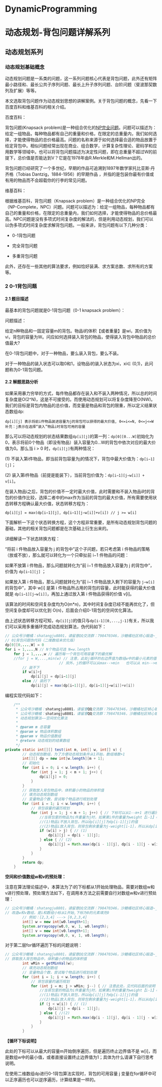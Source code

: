 # DynamicProgramming
# 动态规划-背包问题详解系列
## 动态规划系列

### 动态规划基础概念

动态规划问题是一系类的问题，这一系列问题核心代表是背包问题，此外还有矩阵最小路径和、最长公共子序列问题、最长上升子序列问题、台阶问题（斐波那契数列及扩展）等等。

本文选取背包问题作为动态规划思想的讲解案例。关于背包问题的概念，先看一下百度百科和维基百科的相关介绍。

百度百科：

背包问题(Knapsack problem)是一种组合优化的[NP完全问题](https://baike.baidu.com/item/NP完全问题)。问题可以描述为：给定一组物品，每种物品都有自己的重量和价格，在限定的总重量内，我们如何选择，才能使得物品的总价格最高。问题的名称来源于如何选择最合适的物品放置于给定背包中。相似问题经常出现在商业、组合数学，计算复杂性理论、密码学和应用数学等领域中。也可以将背包问题描述为决定性问题，即在总重量不超过W的前提下，总价值是否能达到V？它是在1978年由R.Merkle和M.Hellman出的。

背包问题已经研究了一个多世纪，早期的作品可追溯到1897年数学家托比亚斯·丹齐格（Tobias Dantzig，1884-1956）的早期作品  ，并指的是包装你最有价值或有用的物品而不会超载你的行李的常见问题。

维基百科：

根据维基百科，背包问题（Knapsack problem）是一种组合优化的NP完全（NP-Complete，NPC）问题。问题可以描述为：给定一组物品，每种物品都有自己的重量和价格，在限定的总重量内，我们如何选择，才能使得物品的总价格最高。NPC问题是没有多项式时间复杂度的解法的，但是利用动态规划，我们可以以伪多项式时间复杂度求解背包问题。一般来讲，背包问题有以下几种分类：

* 0-1背包问题

* 完全背包问题

* 多重背包问题

此外，还存在一些其他的算法要求，例如恰好装满、求方案总数、求所有的方案等。

### 2 0-1背包问题

#### 2.1 题目描述

最基本的背包问题就是0-1背包问题（0-1 knapsack problem）：

问题描述：

给定n种物品和一固定容量m的背包。物品i的体积【或者重量】是wi，其价值为vi，背包的容量为W。问应如何选择装入背包的物品，使得装入背包中物品的总价值最大?

在0-1背包问题中，对于一种物品，要么装入背包，要么不装。

对于一种物品的装入状态可以取0和1，设物品i的装入状态为xi，xi∈ (0,1)，此问题称为0-1背包问题。

#### 2.2 解题思路分析

如果采用暴力穷举的方式，每件物品都存在装入和不装入两种情况，所以总的时间复杂度是O(2^N)，这是不可接受的。而使用动态规划可以将复杂度降至O(NW)。我们的目标是背包内物品的总价值，而变量是物品和背包的限重，所以定义结果状态数组dp:

```text
dp[i][j] 表示将前i件物品装进容量为j的背包可以获得的最大价值, 0<=i<=N, 0<=j<=W
补充：j表示在选择“装入”物品i时背包可用的容量
```

那么可以将动态规划的状态结果数组`dp[i][j]`的第一列：`dp[0][0...W]`初始化为0，表示将前0个物品（即没有物品）装入容量为0...W的背包中依次对应的最大价值为0。那么当 i > 0 时，`dp[i][j]`有两种情况：

(1) 不装入第i件物品，即当前背包容量为j的情况下，背包中最大价值为：`dp[i−1][j]`；

(2) 装入第i件物品（前提是能装下），当前背包价值为：`dp[i−1][j−w[i]] + v[i]`。

在装入物品i之后，背包的价值不一定时最大价值，此时需要和不装入物品i时的背包的价值作比较，选择二者中的max作为当前的背包的最大价值，所有需要使用状态转移方程确认最大价值，状态转移方程为：

```text
dp[i][j] = max(dp[i−1][j], dp[i−1][j−w[i]]+v[i]) // j >= w[i]
```

下面解析一下这个状态转换方程，这个方程非常重要，是所有动态规划背包问题的基础，其他的相关背包问题都是在次基础上衍生出来的。

详细解读一下状态转换方程：

“将前 i 件物品放入容量为 j 的背包中”这个子问题，若只考虑第 i 件物品的策略（放或不放），那么就可以转化为一个只牵扯前 i−1 件物品的问题：

如果不放第 i 件物品，那么问题就转化为“前 i−1 件物品放入容量为 j 的背包中”，价值为 `dp[i−1][j]` ；

如果放入第 i 件物品，那么问题就转化为“前 i−1 件物品放入剩下的容量为 `j−w[i]`的背包中”，其中 w[i] 是第 i 件物品所占用的背包的容量，此时能获得的最大价值就是 `dp[i−1][j−w[i]]`，再加上通过放入第 i 件物品获得的价值 v[i]。

该算法的时间和空间复杂度均为O(m*n)，其中时间复杂度已经不能再优化了，但空间复杂度却可以优化到 O(n)，后面会介绍0-1背包的空间优化算法。

由上述状态转移方程可知，`dp[i][j]`的值只与`dp[i-1][0,...,j-1]`有关，所以我们可以采用多重循环完成动态规划算法，伪代码如下：

```java
// 公众号沙糖橘：shatangju8801，请留意QQ交流群：798470346，沙糖橘社区倾心锻造~_~
// 01背包问题伪代码（二维数组未优化版）
dp[0][0,...,W] = 0
for i = 1,...,N // N个物品可选 N=w.length
    for j = 1,...,w // 遍历每一个背包可用容量下的最优解
    //for j = W,...,min(w) // 注意，此处j循环的右边界值为数组w中的最小元素的值，或者直接取值为1
                         // 另外，j的循环可以从max-->min   也可以从 min-->max 二者等价
        // 装不下
        if w[i]>j
            dp[i][j] = dp[i−1][j]
        else // 装的下
            dp[i][j] = max(dp[i−1][j], dp[i−1][j−w[i]]+v[i])

```

编程实现代码如下：

```java
	/**
	 * 公众号沙糖橘：shatangju8801，请留意QQ交流群：798470346，沙糖橘社区倾心锻造~_~
	 * 公众号沙糖橘：shatangju8801，请留意QQ交流群：798470346，沙糖橘社区倾心锻造~_~
     * 动态规划算法——空间优化算法
     *
     * @param m 总容量
     * @param w 物品体积数组
     * @param v 物品价值数组
     * @return 动态规划的结果数组
     */
private static int[][] test(int m, int[] w, int[] v) {
        // 动态规划数组，为了方便动态规划条件从1开始，数组维数+1
        int[][] dp = new int[w.length][m + 1];        
        // 初始化
        for (int i = 0; i < w.length; i++) {
            for (int j = 1; j < m + 1; j++) {
                dp[i][j] = 0;
            }
        }
        // 获取放入背包物品中，体积最小的物品的体积值        
        // 填充动态规划数组
        // 变量物品个数，尝试每个物品进行规划处理
        for (int i = 1; i < w.length; i++) {
            // 背包容量的遍历规划
            for (int j = 1; j < m + 1; j++) { // 下标可以从1--m+1 进行遍历，可以正向枚举遍历，也可以逆向枚举遍历
                //当背包里的物品为i件重量为j时，如果第i件的重量为weight【i-1】小于重量j时，dp【i】【j】有下列两种情况
                //(1)物品i不放入背包，所以dp[i][j]为dp[i-1][j]的值
                //(2)物品i放入背包，则背包剩余重量为j-weight[i-1]，所以从dp[i][j]为dp[i-1][j-weight[i-1]]的值加上当前物品i的值
                if (w[i] > j) { // (1)
                    dp[i][j] = dp[i - 1][j];
                } else { // (2)
                    dp[i][j] = Math.max(dp[i - 1][j], dp[i - 1][j - w[i]] + v[i]);
                }
            }
        }
        return dp;
    }
```

**空间和价值数组w和v的预处理：**

注意在算法理论描述中，本算法为了i的下标都从1开始处理物品，需要对数组w和v进行预处理，预处理方法如下，在调用本方法之前需要自行对数组w和v进行预处理：

```java
// 公众号沙糖橘：shatangju8801，请留意QQ交流群：798470346，沙糖橘社区倾心锻造~_~
// 改造w和v数组，是i和数组小标从1开始,下标为0的元素填充0
        // 例如：[2,3,4] ---> [0,2,3,4]
        int[] w = new int[w0.length+1];
        System.arraycopy(w0,0, w, 1, w0.length);
        int[] v = new int[v0.length+1];
        System.arraycopy(v0,0, v, 1, v0.length);
```

对于第二层for循环遍历下标的问题说明：

```java
// 公众号沙糖橘：shatangju8801，请留意QQ交流群：798470346，沙糖橘社区倾心锻造~_~
// 获取放入背包物品中，体积最小的物品的体积值
        int wMin = getMinVal(w);
        // 填充动态规划数组
        // 变量物品个数，尝试每个物品进行规划处理
        for (int i = 1; i < w.length; i++) {
            // 背包容量的遍历规划
            for (int j = m; j > wMin; j--) { // 注意此处，见代码后面的说明：【循环下标说明】
                //当背包里的物品为i件重量为j时，如果第i件的重量为weight【i-1】小于重量j时，dp【i】【j】有下列两种情况
                //(1)物品i不放入背包，所以dp[i][j]为dp[i-1][j]的值
                //(2)物品i放入背包，则背包剩余重量为j-weight[i-1]，所以从dp[i][j]为dp[i-1][j-weight[i-1]]的值加上当前物品i的值
                if (j < w[i]) { // (1)
                    dp[i][j] = dp[i - 1][j];
                } else { //(2)
                    dp[i][j] = Math.max(dp[i - 1][j], dp[i - 1][j - w[i]] + v[i]);
                }
            }
        }

```

**【循环下标说明】**

此处的下标可以从最大的容量m开始倒序遍历，但是遍历终止边界值不是 w[i]，而是数组w中的最小值，或者直接设置终止边界值为1；具体为什么请课下自行思考说明。

在使用二维数组dp进行0-1背包算法实现时，背包的可用容量 j 变量在for循环中可以正序遍历也可以逆序遍历，计算结果是一样的。
